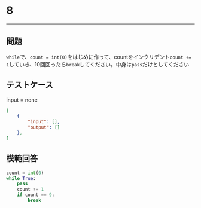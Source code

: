 # 8

---
## 問題

`while`で、`count = int(0)`をはじめに作って、countをインクリデント`count += 1`していき、10回回ったら`break`してください。中身は`pass`だけとしてください

## テストケース
input = none
```json
[
	{
		"input": [],
		"output": []
  	},
]
```

## 模範回答
```python
count = int(0)
while True:
    pass
    count += 1
    if count == 9:
        break
```
